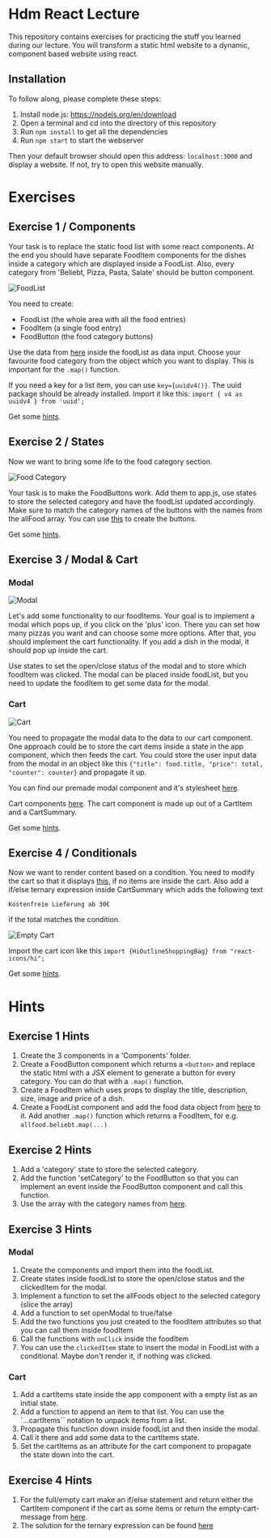 # Hdm React Lecture

This repository contains exercises for practicing the stuff you learned during our lecture. You will transform a static html website to a dynamic, component based website using react.

## Installation

To follow along, please complete these steps:

1. Install node.js: https://nodejs.org/en/download
2. Open a terminal and cd into the directory of this repository
3. Run `npm install` to get all the dependencies
4. Run `npm start` to start the webserver

Then your default browser should open this address: `localhost:3000` and display a website.
If not, try to open this website manually.

# Exercises
## Exercise 1 / Components

Your task is to replace the static food list with some react components. At the end you should have separate FoodItem components for the dishes inside a category which are displayed inside a FoodList. Also, every category from 'Beliebt, Pizza, Pasta, Salate' should be button component.

![FoodList](exersice-resources/readme-images/exercise1.png)

You need to create:
- FoodList (the whole area with all the food entries)
- FoodItem (a single food entry)
- FoodButton (the food category buttons)

Use the data from [here](./exersice-resources/allFood.js) inside the foodList as data input.
Choose your favourite food category from the object which you want to display. This is important for the `.map()` function.

If you need a key for a list item, you can use `key={uuidv4()}`. The uuid package should be already installed. Import it like this: `import { v4 as uuidv4 } from 'uuid';`

Get some [hints](#exercise-1-hints).

## Exercise 2 / States

Now we want to bring some life to the food category section.

![Food Category](exersice-resources/readme-images/food-category.png)

Your task is to make the FoodButtons work. Add them to app.js, use states to store the selected category and have the foodList updated accordingly.
Make sure to match the category names of the buttons with the names from the allFood array. You can use [this](./exersice-resources/allButtons.js) to create the buttons.

Get some [hints](#exercise-2-hints).

## Exercise 3 / Modal & Cart
### Modal

![Modal](./exersice-resources/readme-images/modal.png)

Let's add some functionality to our foodItems. Your goal is to implement a modal which pops up, if you click on the 'plus' icon. There you can set how many pizzas you want and can choose some more options.
After that, you should implement the cart functionality. If you add a dish in the modal, it should pop up inside the cart.

Use states to set the open/close status of the modal and to store which foodItem was clicked.
The modal can be placed inside foodList, but you need to update the foodItem to get some data for the modal.

### Cart

![Cart](./exersice-resources/readme-images/cart.png)

You need to propagate the modal data to the data to our cart component.
One approach could be to store the cart items inside a state in the app component, which then feeds the cart.
You could store the user input data from the modal in an object like this `{"title": food.title, "price": total, "counter": counter}` and propagate it up.

You can find our premade modal component and it's stylesheet [here](./exersice-resources/Components).

Cart components [here](./exersice-resources/Components/Cart). The cart component is made up out of a CartItem and a CartSummary.

Get some [hints](#exercise-3-hints).

## Exercise 4 / Conditionals


Now we want to render content based on a condition. You need to modify the cart so that it displays [this](./exersice-resources/cart-conditional-if-else.js), if no items are inside the cart.
Also add a if/else ternary expression inside CartSummary which adds the following text

`Kostenfreie Lieferung ab 30€`

if the total matches the condition.

![Empty Cart](./exersice-resources/readme-images/cart-empty.png)

Import the cart icon like this `import {HiOutlineShoppingBag} from "react-icons/hi";`

Get some [hints](#exercise-4-hints).

# Hints
## Exercise 1 Hints
1. Create the 3 components in a 'Components' folder.
2. Create a FoodButton component which returns a `<button>` and replace the static html with a JSX element to generate a button for every category. You can do that with a `.map()` function.
3. Create a FoodItem which uses props to display the title, description, size, image and price of a dish.
4. Create a FoodList component and add the food data object from [here](./exersice-resources/allFood.js) to it. Add another `.map()` function which returns a FoodItem, for e.g. `allfood.beliebt.map(...)`

## Exercise 2 Hints
1. Add a 'category' state to store the selected category.
2. Add the function 'setCategory' to the FoodButton so that you can implement an event inside the FoodButton component and call this function.
3. Use the array with the category names from [here](./exersice-resources/allButtons.js).

## Exercise 3 Hints
### Modal
1. Create the components and import them into the foodList.
2. Create states inside foodList to store the open/close status and the clickedItem for the modal.
3. Implement a function to set the allFoods object to the selected category (slice the array)
4. Add a function to set openModal to true/false
5. Add the two functions you just created to the foodItem attributes so that you can call them inside foodItem
6. Call the functions with `onClick` inside the foodItem
7. You can use the `clickedItem` state to insert the modal in FoodList with a conditional. Maybe don't render it, if nothing was clicked.

### Cart
1. Add a cartItems state inside the app component with a empty list as an initial state.
2. Add a function to append an item to that list. You can use the `...cartItems`` notation to unpack items from a list.
3. Propagate this function down inside foodList and then inside the modal.
4. Call it there and add some data to the cartItems state.
5. Set the cartItems as an attribute for the cart component to propagate the state down into the cart.

## Exercise 4 Hints
1. For the full/empty cart make an if/else statement and return either the CartItem component if the cart as some items or return the empty-cart-message from [here](./exersice-resources/cart-conditional-if-else.js).
2. The solution for the ternary expression can be found [here](./exersice-resources/cart-conditional-ternary.js)
